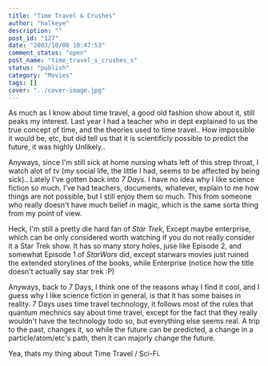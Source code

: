 ```yaml
---
title: "Time Travel & Crushes"
author: "halkeye"
description: ""
post_id: "127"
date: "2003/10/08 10:47:53"
comment_status: "open"
post_name: "time_travel_s_crushes_s"
status: "publish"
category: "Movies"
tags: []
cover: "../cover-image.jpg"
---
```


As much as I know about time travel, a good old fashion show about it, still peaks my interest. Last year I had a teacher who in dept explained to us the true concept of time, and the theories used to time travel.. How impossible it would be, etc, but did tell us that it is scientificly possible to predict the future, it was highly Unlikely..

Anyways, since I'm still sick at home nursing whats left of this strep throat, I watch alot of tv (my social life, the little I had, seems to be affected by being sick).. Lately I've gotten back into _7 Days_. I have no idea why I like science fiction so much. I've had teachers, documents, whatever, explain to me how things are not possible, but I still enjoy them so much. This from someone who really doesn't have much belief in magic, which is the same sorta thing from my point of view.

Heck, I'm still a pretty die hard fan of _Star Trek_, Except maybe enterprise, which can be only considered worth watching if you do not really consider it a Star Trek show. It has so many story holes, juse like Episode 2, and somewhat Episode 1 of _StarWars_ did, except starwars movies just ruined the extended storylines of the books, while Enterprise (notice how the title doesn't actually say star trek :P)

Anyways, back to 7 Days, I think one of the reasons whay I find it cool, and I guess why I like science fiction in general, is that it has some baises in reality. 7 Days uses time travel technology, it follows most of the rules that quantum mechnics say about time travel, except for the fact that they really wouldn't have the technology todo so, but everything else seems real. A trip to the past, changes it, so while the future can be predicted, a change in a particle/atom/etc's path, then it can majorly change the future.

Yea, thats my thing about Time Travel / Sci-Fi.